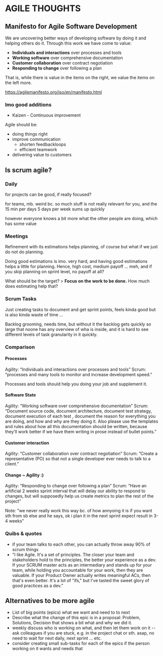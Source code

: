# AGILE THOUGHTS

## Manifesto for Agile Software Development

We are uncovering better ways of developing
software by doing it and helping others do it.
Through this work we have come to value:

- **Individuals and interactions** over processes and tools
- **Working software** over comprehensive documentation
- **Customer collaboration** over contract negotiation
- **Responding to change** over following a plan

That is, while there is value in the items on
the right, we value the items on the left more.

https://agilemanifesto.org/iso/en/manifesto.html

### Imo good additions

- Kaizen - Continuous improvement

Agile should be:

- doing things right
- improve communication
  - shorten feedbackloops
  - efficient teamwork
- delivering value to customers


## Is scrum agile?

### Daily
for projects can be good, if really focused?

for teams, mb. weird bc. so much stuff is not really relevant for you, and the
15 min per days 5 days per week sums up quickly

however everyone knows a bit more what the other people are doing, which has some value

### Meetings

Refinement with its estimations helps planning, of course but what if we just do not do planning.

Doing good estimations is imo. very hard, and having good estimations helps a little for planning.
Hence, high cost, medium payoff ... meh, and if you skip planning on sprint level,
no payoff at all?


What should be the target? > **Focus on the work to be done.**
How much does estimating help that?


### Scrum Tasks

Just creating tasks to document and get sprint points, feels kinda good but is also 
kinda waste of time ...

Backlog grooming, needs time, but without it the backlog gets quickly so large that noone has any overview of wha is inside,
and it is hard to see different levels of task granularity in it quickly.


### Comparison


#### Processes

Agility: “Individuals and interactions over processes and tools”
Scrum: “processes and many tools to monitor and increase development speed.”

Processes and tools should help you doing your job and supplement it.


#### Software State

Agility: “Working software over comprehensive documentation”
Scrum: “Document source code, document architecture, document test strategy, document execution of each test
, document the reason for everything you are doing, and how and why are they doing it.
Also please use the templates and rules about how all this documentation should be written,
because they’ll work better if we have them writing in prose instead of bullet points.”


#### Customer interaction

Agility: “Customer collaboration over contract negotiation”
Scrum: ”Create a representative (PO) so that not a single developer ever needs to talk to a client.”


#### Change ~ Agility :)

Agility: “Responding to change over following a plan”
Scrum: “Have an artificial 2 weeks sprint interval that will delay our ability to respond to changes,
but will supposedly help us create metrics to plan the rest of the project”

Note: "we never really work this way bc. of how annyoing it is if you want sth from sb else and he says, ok i plan it in the next sprint
expect result in 3-4 weeks"


### Quibs & quotes

- if your team talks to each other, you can actually throw away 90% of scrum things
- "I like Agile. It's a set of principles. The closer your team and stakeholders hold to the principles, the better your experience as a dev. If your SCRUM master acts as an intermediary and stands up for your team, while holding you accountable for your work, then they are valuable. If your Product Owner actually writes meaningful ACs, then that's even better. It's a lot of "ifs," but I've tasted the sweet glory of good practices as a dev."

## Alternatives to be more agile

- List of big points (epics) what we want and need to to next
- Describe what the change of this epic is in a proposal: Problem, Solutions, Decision that shows a bit what and why we did it.
- weekly discuss who is working on what, and then let them work on it
-- ask colleagues if you are stuck, e.g. in the project chat or sth. asap, no need to wait for next daily, next sprint ... etc.
- consider creating small sub-tasks for each of the epics if the person working on it wants and needs that
